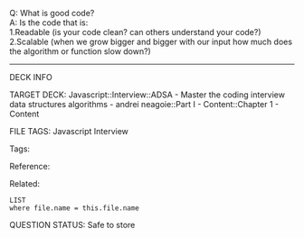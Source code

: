 Q: What is good code?  
A: Is the code that is:  
1.Readable (is your code clean? can others understand your code?)  
2.Scalable (when we grow bigger and bigger with our input how much does the algorithm or function slow down?)


---

DECK INFO

TARGET DECK: Javascript::Interview::ADSA - Master the coding interview data structures algorithms - andrei neagoie::Part I - Content::Chapter 1 - Content

FILE TAGS: Javascript Interview

Tags:

Reference:

Related:

```dataview
LIST
where file.name = this.file.name
```

QUESTION STATUS: Safe to store